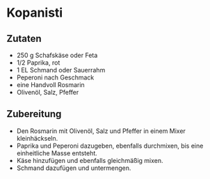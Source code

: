 # Kopanisti

## Zutaten
 + 250 g Schafskäse oder Feta
 + 1/2 Paprika, rot
 + 1 EL Schmand oder Sauerrahm
 + Peperoni nach Geschmack
 + eine Handvoll Rosmarin
 + Olivenöl, Salz, Pfeffer


## Zubereitung
 + Den Rosmarin mit Olivenöl, Salz und Pfeffer in einem Mixer
   kleinhäckseln.
 + Paprika und Peperoni dazugeben, ebenfalls durchmixen, bis eine
   einheitliche Masse entsteht.
 + Käse hinzufügen und ebenfalls gleichmäßig mixen.
 + Schmand dazufügen und untermengen.
